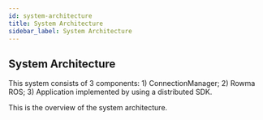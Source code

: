 ```yaml
---
id: system-architecture
title: System Architecture
sidebar_label: System Architecture
---
```


## System Architecture
This system consists of 3 components: 1) ConnectionManager; 2) Rowma ROS; 3) Application implemented by using a distributed SDK.

This is the overview of the system architecture.
